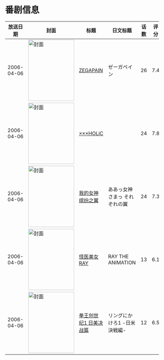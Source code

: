 # 番剧信息

|放送日期|封面|标题|日文标题|话数|评分|评分人数|
|---|---|---|---|---|---|---|
|2006-04-06|<img src="https://lain.bgm.tv/pic/cover/c/a1/d5/1147_DzZQ5.jpg" alt="封面" style="width:150px;height:200px;object-fit:cover;">|[ZEGAPAIN](https://bangumi.tv/subject/1147)|ゼーガペイン|26|7.4|513人评分|
|2006-04-06|<img src="https://lain.bgm.tv/pic/cover/c/fc/79/2439_9R0oU.jpg" alt="封面" style="width:150px;height:200px;object-fit:cover;">|[×××HOLiC](https://bangumi.tv/subject/2439)||24|7.8|3691人评分|
|2006-04-06|<img src="https://lain.bgm.tv/pic/cover/c/21/7d/9605_LpnL0.jpg" alt="封面" style="width:150px;height:200px;object-fit:cover;">|[我的女神 缤纷之翼](https://bangumi.tv/subject/9605)|ああっ女神さまっ それぞれの翼|24|7.3|552人评分|
|2006-04-06|<img src="https://lain.bgm.tv/pic/cover/c/31/91/20529_8CNZ8.jpg" alt="封面" style="width:150px;height:200px;object-fit:cover;">|[怪医美女RAY](https://bangumi.tv/subject/20529)|RAY THE ANIMATION|13|6.1|97人评分|
|2006-04-06|<img src="https://lain.bgm.tv/pic/cover/c/e8/87/75520_dgSMs.jpg" alt="封面" style="width:150px;height:200px;object-fit:cover;">|[拳王创世纪1 日美决战篇](https://bangumi.tv/subject/75520)|リングにかけろ1 -日米決戦編-|12|6.5|15人评分|
